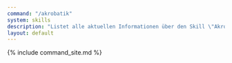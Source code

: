 ```yaml
---
command: "/akrobatik"
system: skills
description: "Listet alle aktuellen Informationen über den Skill \"Akrobatik\" auf."
layout: default
---
```

{% include command_site.md %}
